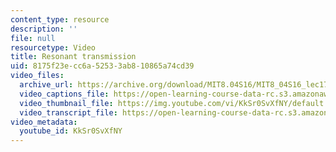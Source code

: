 ```yaml
---
content_type: resource
description: ''
file: null
resourcetype: Video
title: Resonant transmission
uid: 8175f23e-cc6a-5253-3ab8-10865a74cd39
video_files:
  archive_url: https://archive.org/download/MIT8.04S16/MIT8_04S16_lec17_s2_300k.mp4
  video_captions_file: https://open-learning-course-data-rc.s3.amazonaws.com/8-04-quantum-physics-i-spring-2016/2212291a343f5f338d0d40781774b89d_KkSr0SvXfNY.vtt
  video_thumbnail_file: https://img.youtube.com/vi/KkSr0SvXfNY/default.jpg
  video_transcript_file: https://open-learning-course-data-rc.s3.amazonaws.com/8-04-quantum-physics-i-spring-2016/05ec10b0e85a4a81b9a8605c9d05b1f0_KkSr0SvXfNY.pdf
video_metadata:
  youtube_id: KkSr0SvXfNY
---
```

